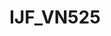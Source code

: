 
<!-- README.md is generated from README.Rmd. Please edit that file -->

# IJF_VN525

<!-- badges: start -->
<!-- badges: end -->
